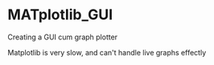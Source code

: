 # MATplotlib_GUI
Creating a GUI cum graph plotter



Matplotlib is very slow, and can't handle live graphs effectly
